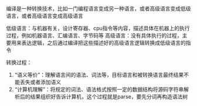 编译是一种转换技术，比如一门编程语言变成另一种语言，或者高级语言变成低级语言，或者高级语言变成高级语言

低级语言：与机器有关，设计寄存器、cpu指令等内容，描述具体在机器上的执行过程，例如机器语言、汇编语言、字节码等
高级语言：没有具体执行的过程，主要用来表达逻辑，之后通过编译把这些描述好的高级语言逻辑转换成低级语言的指令

转换过程： 
1. “语义等价”：理解语言间的语法、词法等，目标语言和被转换语言最终结果不能丢失或者添加语义
2. “计算机理解”：将规定的词法、语法格式按照一定的数据结构将源码字符串解析后的结果组织好告诉计算机，这个过程就是parse，要先分词再构造语法树